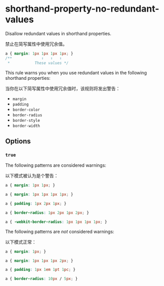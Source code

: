 # shorthand-property-no-redundant-values

Disallow redundant values in shorthand properties.

禁止在简写属性中使用冗余值。

```css
a { margin: 1px 1px 1px 1px; }
/**             ↑   ↑   ↑
 *           These values */
```

This rule warns you when you use redundant values in the following shorthand properties:

当你在以下简写属性中使用冗余值时，该规则将发出警告：

-   `margin`
-   `padding`
-   `border-color`
-   `border-radius`
-   `border-style`
-   `border-width`

## Options

### `true`

The following patterns are considered warnings:

以下模式被认为是个警告：

```css
a { margin: 1px 1px; }
```

```css
a { margin: 1px 1px 1px 1px; }
```

```css
a { padding: 1px 2px 1px; }
```

```css
a { border-radius: 1px 2px 1px 2px; }
```

```css
a { -webkit-border-radius: 1px 1px 1px 1px; }
```

The following patterns are *not* considered warnings:

以下模式正常：

```css
a { margin: 1px; }
```

```css
a { margin: 1px 1px 1px 2px; }
```

```css
a { padding: 1px 1em 1pt 1pc; }
```

```css
a { border-radius: 10px / 5px; }
```
